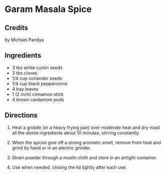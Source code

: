 # Garam Masala Spice 

## Credits

by Michael Pandya

## Ingredients

- 3 tbs white cumin seeds
- 3 tbs cloves
- 1/4 cup coriander seeds
- 1/4 cup black peppercorns
- 4 bay leaves
- 1 (2 inch) cinnamon stick
- 4 brown cardamom pods

## Directions

1. Heat a griddle (or a heavy frying pan) over moderate heat and dry roast all the above ingredients about 10 minutes, stirring constantly.  
  
 2. When the spices give off a strong aromatic smell, remove from heat and grind by hand or in an electric grinder.  
  
 3. Strain powder through a muslin cloth and store in an airtight container.  
  
 4. Use when needed, closing the lid tightly after each use.

